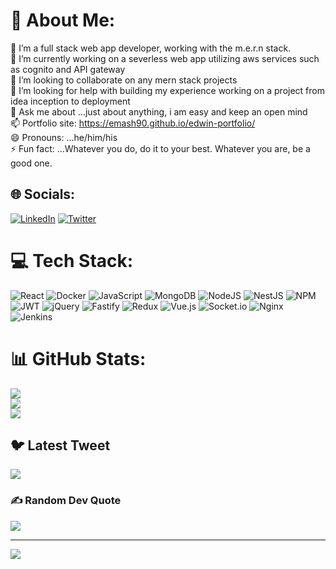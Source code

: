 # 💫 About Me:
🔭 I’m a full stack web app developer, working with the m.e.r.n stack.<br>🌱 I’m currently working on a severless web app utilizing aws services such as cognito and API gateway<br>👯 I’m looking to collaborate on any mern stack projects<br>🤔 I’m looking for help with building my experience working on a project from idea inception to deployment<br>💬 Ask me about ...just about anything, i am easy and keep an open mind<br>📫 Portfolio site: https://emash90.github.io/edwin-portfolio/<br>😄 Pronouns: ...he/him/his<br>⚡ Fun fact: ...Whatever you do, do it to your best. Whatever you are, be a good one.


## 🌐 Socials:
[![LinkedIn](https://img.shields.io/badge/LinkedIn-%230077B5.svg?logo=linkedin&logoColor=white)](https://linkedin.com/in/https://www.linkedin.com/in/edwin-macharia-20aa6450/) [![Twitter](https://img.shields.io/badge/Twitter-%231DA1F2.svg?logo=Twitter&logoColor=white)](https://twitter.com/@edwinkairu90) 

# 💻 Tech Stack:
![React](https://img.shields.io/badge/react-%2320232a.svg?style=for-the-badge&logo=react&logoColor=%2361DAFB) ![Docker](https://img.shields.io/badge/docker-%230db7ed.svg?style=for-the-badge&logo=docker&logoColor=white) ![JavaScript](https://img.shields.io/badge/javascript-%23323330.svg?style=for-the-badge&logo=javascript&logoColor=%23F7DF1E) ![MongoDB](https://img.shields.io/badge/MongoDB-%234ea94b.svg?style=for-the-badge&logo=mongodb&logoColor=white) ![NodeJS](https://img.shields.io/badge/node.js-6DA55F?style=for-the-badge&logo=node.js&logoColor=white) ![NestJS](https://img.shields.io/badge/nestjs-%23E0234E.svg?style=for-the-badge&logo=nestjs&logoColor=white) ![NPM](https://img.shields.io/badge/NPM-%23000000.svg?style=for-the-badge&logo=npm&logoColor=white) ![JWT](https://img.shields.io/badge/JWT-black?style=for-the-badge&logo=JSON%20web%20tokens) ![jQuery](https://img.shields.io/badge/jquery-%230769AD.svg?style=for-the-badge&logo=jquery&logoColor=white) ![Fastify](https://img.shields.io/badge/fastify-%23000000.svg?style=for-the-badge&logo=fastify&logoColor=white) ![Redux](https://img.shields.io/badge/redux-%23593d88.svg?style=for-the-badge&logo=redux&logoColor=white) ![Vue.js](https://img.shields.io/badge/vuejs-%2335495e.svg?style=for-the-badge&logo=vuedotjs&logoColor=%234FC08D) ![Socket.io](https://img.shields.io/badge/Socket.io-black?style=for-the-badge&logo=socket.io&badgeColor=010101) ![Nginx](https://img.shields.io/badge/nginx-%23009639.svg?style=for-the-badge&logo=nginx&logoColor=white) ![Jenkins](https://img.shields.io/badge/jenkins-%232C5263.svg?style=for-the-badge&logo=jenkins&logoColor=white)
# 📊 GitHub Stats:
![](https://github-readme-stats.vercel.app/api?username=emash90&theme=dark&hide_border=false&include_all_commits=false&count_private=false)<br/>
![](https://github-readme-streak-stats.herokuapp.com/?user=emash90&theme=dark&hide_border=false)<br/>
![](https://github-readme-stats.vercel.app/api/top-langs/?username=emash90&theme=dark&hide_border=false&include_all_commits=false&count_private=false&layout=compact)

## 🐦 Latest Tweet
[![](https://gtce.itsvg.in/api?username=@edwinkairu90)](https://github.com/VishwaGauravIn/github-twitter-card-embed)

### ✍️ Random Dev Quote
![](https://quotes-github-readme.vercel.app/api?type=horizontal&theme=radical)

---
[![](https://visitcount.itsvg.in/api?id=emash90&icon=0&color=0)](https://visitcount.itsvg.in)

<!-- Proudly created with GPRM ( https://gprm.itsvg.in ) -->

